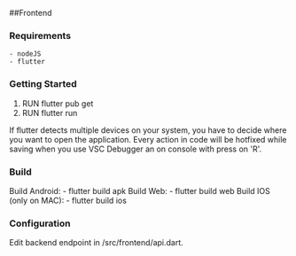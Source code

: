 ##Frontend

### Requirements
    - nodeJS
    - flutter

### Getting Started

1. RUN flutter pub get
2. RUN flutter run

If flutter detects multiple devices on your system, you have to decide where you want to open the application.
Every action in code will be hotfixed while saving when you use VSC Debugger an on console with press on 'R'.

### Build

Build Android:
    - flutter build apk
Build Web:
    - flutter build web
Build IOS (only on MAC):
    - flutter build ios

### Configuration
Edit backend endpoint in /src/frontend/api.dart.
